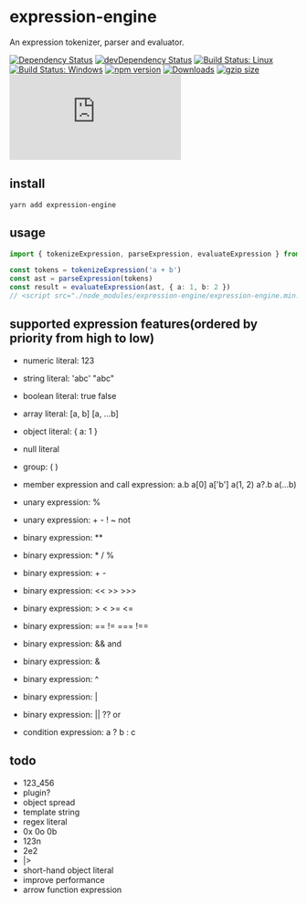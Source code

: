 # expression-engine

An expression tokenizer, parser and evaluator.

[![Dependency Status](https://david-dm.org/plantain-00/expression-engine.svg)](https://david-dm.org/plantain-00/expression-engine)
[![devDependency Status](https://david-dm.org/plantain-00/expression-engine/dev-status.svg)](https://david-dm.org/plantain-00/expression-engine#info=devDependencies)
[![Build Status: Linux](https://travis-ci.org/plantain-00/expression-engine.svg?branch=master)](https://travis-ci.org/plantain-00/expression-engine)
[![Build Status: Windows](https://ci.appveyor.com/api/projects/status/github/plantain-00/expression-engine?branch=master&svg=true)](https://ci.appveyor.com/project/plantain-00/expression-engine/branch/master)
[![npm version](https://badge.fury.io/js/expression-engine.svg)](https://badge.fury.io/js/expression-engine)
[![Downloads](https://img.shields.io/npm/dm/expression-engine.svg)](https://www.npmjs.com/package/expression-engine)
[![gzip size](https://img.badgesize.io/https://unpkg.com/expression-engine?compression=gzip)](https://unpkg.com/expression-engine)
[![type-coverage](https://img.shields.io/badge/dynamic/json.svg?label=type-coverage&prefix=%E2%89%A5&suffix=%&query=$.typeCoverage.atLeast&uri=https%3A%2F%2Fraw.githubusercontent.com%2Fplantain-00%2Fexpression-engine%2Fmaster%2Fpackage.json)](https://github.com/plantain-00/expression-engine)

## install

`yarn add expression-engine`

## usage

```ts
import { tokenizeExpression, parseExpression, evaluateExpression } from "expression-engine";

const tokens = tokenizeExpression('a + b')
const ast = parseExpression(tokens)
const result = evaluateExpression(ast, { a: 1, b: 2 })
// <script src="./node_modules/expression-engine/expression-engine.min.js"></script>
```

## supported expression features(ordered by priority from high to low)

+ numeric literal: 123
+ string literal: 'abc' "abc"
+ boolean literal: true false
+ array literal: [a, b] [a, ...b]
+ object literal: { a: 1 }
+ null literal

+ group: ( )
+ member expression and call expression: a.b a[0] a['b'] a(1, 2) a?.b a(...b)
+ unary expression: %
+ unary expression: + - ! ~ not
+ binary expression: **
+ binary expression: * / %
+ binary expression: + -
+ binary expression: << >> >>>
+ binary expression: > < >= <=
+ binary expression: == != === !==
+ binary expression: && and
+ binary expression: &
+ binary expression: ^
+ binary expression: |
+ binary expression: || ?? or
+ condition expression: a ? b : c

## todo

+ 123_456
+ plugin?
+ object spread
+ template string
+ regex literal
+ 0x 0o 0b
+ 123n
+ 2e2
+ |>
+ short-hand object literal
+ improve performance
+ arrow function expression
